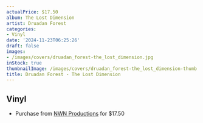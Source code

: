 ```yaml
---
actualPrice: $17.50
album: The Lost Dimension
artist: Druadan Forest
categories:
- Vinyl
date: '2024-11-23T06:25:26'
draft: false
images:
- /images/covers/druadan_forest-the_lost_dimension.jpg
inStock: true
thumbnailImage: /images/covers/druadan_forest-the_lost_dimension-thumb.jpg
title: Druadan Forest - The Lost Dimension
---
```


## Vinyl
* Purchase from [NWN Productions](http://shop.nwnprod.com/index.php?route=product/product&path=75&product_id=36301&sort=pd.name&order=ASC) for $17.50
